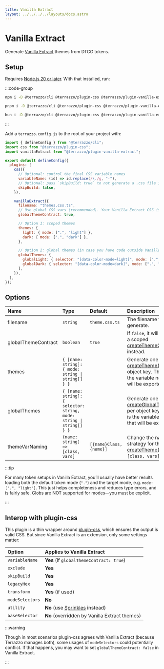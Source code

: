 ```yaml
---
title: Vanilla Extract
layout: ../../../../layouts/docs.astro
---
```


# Vanilla Extract

Generate [Vanilla Extract](https://vanilla-extract.style) themes from DTCG tokens.

## Setup

Requires [Node.js 20 or later](https://nodejs.org). With that installed, run:

:::code-group

```sh [npm]
npm i -D @terrazzo/cli @terrazzo/plugin-css @terrazzo/plugin-vanilla-extract
```

```sh [pnpm]
pnpm i -D @terrazzo/cli @terrazzo/plugin-css @terrazzo/plugin-vanilla-extract
```

```sh [bun]
bun i -D @terrazzo/cli @terrazzo/plugin-css @terrazzo/plugin-vanilla-extract
```

:::

Add a `terrazzo.config.js` to the root of your project with:

```js
import { defineConfig } from "@terrazzo/cli";
import css from "@terrazzo/plugin-css";
import vanillaExtract from "@terrazzo/plugin-vanilla-extract";

export default defineConfig({
  plugins: [
    css({
      // Optional: control the final CSS variable names
      variableName: (id) => id.replace(/\./g, "-"),
      // Optional: pass `skipBuild: true` to not generate a .css file if only using Vanilla Extract.
      skipBuild: false,
    }),

    vanillaExtract({
      filename: "themes.css.ts",
      // Use global CSS vars (recommended). Your Vanilla Extract CSS is still scoped.
      globalThemeContract: true,

      // Option 1: scoped themes
      themes: {
        light: { mode: [".", "light"] },
        dark: { mode: [".", "dark"] },
      },

      // Option 2: global themes (in case you have code outside Vanilla Extract)
      globalThemes: {
        globalLight: { selector: "[data-color-mode=light]", mode: [".", "light"] },
        globalDark: { selector: "[data-color-mode=dark]", mode: [".", "dark"] },
      ],
    }),
  ],
});
```

## Options

| Name                | Type                                                                 | Default                 | Description                                                                                                                                                                         |
| :------------------ | :------------------------------------------------------------------- | :---------------------- | :---------------------------------------------------------------------------------------------------------------------------------------------------------------------------------- |
| filename            | `string`                                                             | `theme.css.ts`          | The filename to generate.                                                                                                                                                           |
| globalThemeContract | `boolean`                                                            | `true`                  | If `false`, it will generate a scoped [createThemeContract()](https://vanilla-extract.style/documentation/api/create-theme-contract/) instead.                                      |
| themes              | `{ [name: string]: { mode: string \| string[] } }`                   |                         | Generate one [createTheme()](https://vanilla-extract.style/documentation/api/create-theme/) per object key. The key is the variable name that will be exported.                     |
| globalThemes        | `{ [name: string]: { selector: string, mode: string \| string[] } }` |                         | Generate one [createGlobalTheme()](https://vanilla-extract.style/documentation/global-api/create-global-theme/) per object key. The key is the variable name that will be exported. |
| themeVarNaming      | `(name: string) => [class, vars]`                                    | `[{name}Class, {name}]` | Change the naming strategy for the [createTheme()](https://vanilla-extract.style/documentation/api/create-theme/) API’s `[class, vars]` tuple.                                      |

:::tip

For many token setups in Vanilla Extract, you’ll usually have better results loading both the default token mode (`"."`) and the target mode, e.g. `mode: [".", "light"]`. This just helps completeness and reduces type errors, and is fairly safe. Globs are NOT supported for modes—you must be explicit.

:::

## Interop with plugin-css

This plugin is a thin wrapper around [plugin-css](/docs/cli/integrations/css/), which ensures the output is valid CSS. But since Vanilla Extract is an extension, only some settings matter:

| Option          | Applies to Vanilla Extract                                                                        |
| :-------------- | :------------------------------------------------------------------------------------------------ |
| `variableName`  | **Yes** (if `globalThemeContract: true`)                                                          |
| `exclude`       | **Yes**                                                                                           |
| `skipBuild`     | **Yes**                                                                                           |
| `legacyHex`     | **Yes**                                                                                           |
| `transform`     | **Yes** (if used)                                                                                 |
| `modeSelectors` | **No**                                                                                            |
| `utility`       | **No** (use [Sprinkles](https://vanilla-extract.style/documentation/packages/sprinkles/) instead) |
| `baseSelector`  | **No** (overridden by Vanilla Extract themes)                                                     |

:::warning

Though in most scenarios plugin-css agrees with Vanilla Extract (because Terrazzo manages both), some usages of `modeSelectors` could potentially conflict. If that happens, you may want to set `globalThemeContract: false` in Vanilla Extract.

:::
